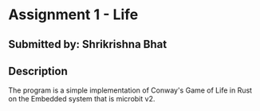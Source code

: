 # Assignment 1 - Life
## Submitted by: Shrikrishna Bhat

## Description
The program is a simple implementation of Conway's Game of Life in Rust on the Embedded system that is microbit v2.
